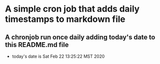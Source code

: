 A simple cron job that adds daily timestamps to markdown file
============================================================
## A chronjob run once daily adding today's date to this README.md file
* today's date is Sat Feb 22 13:25:22 MST 2020
